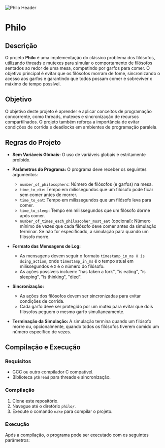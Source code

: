 ![Philo Header](https://github.com/Adedayo-Sanni/Philo/blob/main/philo/Philo/19.png)

# Philo

## Descrição

O projeto **Philo** é uma implementação do clássico problema dos filósofos, utilizando threads e mutexes para simular o comportamento de filósofos sentados ao redor de uma mesa, competindo por garfos para comer. O objetivo principal é evitar que os filósofos morram de fome, sincronizando o acesso aos garfos e garantindo que todos possam comer e sobreviver o máximo de tempo possível.

## Objetivo

O objetivo deste projeto é aprender e aplicar conceitos de programação concorrente, como threads, mutexes e sincronização de recursos compartilhados. O projeto também reforça a importância de evitar condições de corrida e deadlocks em ambientes de programação paralela.

## Regras do Projeto

- **Sem Variáveis Globais:** O uso de variáveis globais é estritamente proibido.
- **Parâmetros do Programa:** O programa deve receber os seguintes argumentos:
  - `number_of_philosophers`: Número de filósofos (e garfos) na mesa.
  - `time_to_die`: Tempo em milissegundos que um filósofo pode ficar sem comer antes de morrer.
  - `time_to_eat`: Tempo em milissegundos que um filósofo leva para comer.
  - `time_to_sleep`: Tempo em milissegundos que um filósofo dorme após comer.
  - `number_of_times_each_philosopher_must_eat` (opcional): Número mínimo de vezes que cada filósofo deve comer antes da simulação terminar. Se não for especificado, a simulação para quando um filósofo morre.
  
- **Formato das Mensagens de Log:** 
  - As mensagens devem seguir o formato `timestamp_in_ms X is doing_action`, onde `timestamp_in_ms` é o tempo atual em milissegundos e `X` é o número do filósofo.
  - As ações possíveis incluem: "has taken a fork", "is eating", "is sleeping", "is thinking", "died".

- **Sincronização:** 
  - As ações dos filósofos devem ser sincronizadas para evitar condições de corrida.
  - Cada garfo deve ser protegido por um mutex para evitar que dois filósofos peguem o mesmo garfo simultaneamente.
  
- **Terminação da Simulação:** A simulação termina quando um filósofo morre ou, opcionalmente, quando todos os filósofos tiverem comido um número específico de vezes.

## Compilação e Execução

### Requisitos
- GCC ou outro compilador C compatível.
- Biblioteca `pthread` para threads e sincronização.

### Compilação
1. Clone este repositório.
2. Navegue até o diretório `philo/`.
3. Execute o comando `make` para compilar o projeto.

### Execução
Após a compilação, o programa pode ser executado com os seguintes parâmetros:

